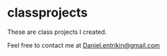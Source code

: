 classprojects
=============

These are class projects I created.

Feel free to contact me at Daniel.entrikin@gmail.com
